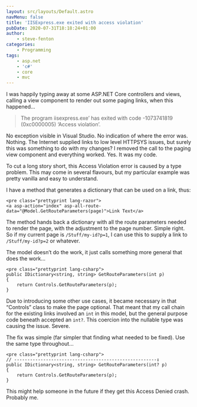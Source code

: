 ```yaml
---
layout: src/layouts/Default.astro
navMenu: false
title: 'IISExpress.exe exited with access violation'
pubDate: 2020-07-31T18:18:24+01:00
author:
    - steve-fenton
categories:
    - Programming
tags:
    - asp.net
    - 'c#'
    - core
    - mvc
---
```


I was happily typing away at some ASP.NET Core controllers and views, calling a view component to render out some paging links, when this happened…

> The program iisexpress.exe’ has exited with code -1073741819 (0xc0000005) ‘Access violation’.

No exception visible in Visual Studio. No indication of where the error was. Nothing. The Internet supplied links to low level HTTPSYS issues, but surely this was something to do with my changes? I removed the call to the paging view component and everything worked. Yes. It was my code.

To cut a long story short, this Access Violation error is caused by a type problem. This may come in several flavours, but my particular example was pretty vanilla and easy to understand.

I have a method that generates a dictionary that can be used on a link, thus:

```
<pre class="prettyprint lang-razor">
<a asp-action="index" asp-all-route-data="@Model.GetRouteParameters(page)">Link Text</a>
```
The method hands back a dictionary with all the route parameters needed to render the page, with the adjustment to the page number. Simple right. So if my current page is `/Stuff/my-id?p=1`, I can use this to supply a link to `/Stuff/my-id?p=2` or whatever.

The model doesn’t do the work, it just calls something more general that does the work…

```
<pre class="prettyprint lang-csharp">
public IDictionary<string, string> GetRouteParameters(int p)
{
    return Controls.GetRouteParameters(p);
}
```
Due to introducing some other use cases, it became necessary in that “Controls” class to make the page optional. That meant that my call chain for the existing links involved an `int` in this model, but the general purpose code beneath accepted an `int?`. This coercion into the nullable type was causing the issue. Severe.

The fix was simple (far simpler that finding what needed to be fixed). Use the same type throughout…

```
<pre class="prettyprint lang-csharp">
// ------------------------------------------------------↧
public IDictionary<string, string> GetRouteParameters(int? p)
{
    return Controls.GetRouteParameters(p);
}
```
This might help someone in the future if they get this Access Denied crash. Probably me.